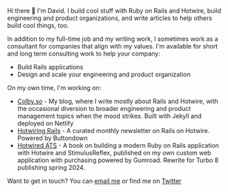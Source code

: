 Hi there 👋 I'm David. I build cool stuff with Ruby on Rails and Hotwire, build engineering and product organizations, and write articles to help others build cool things, too. 

In addition to my full-time job and my writing work, I sometimes work as a consultant for companies that align with my values. I'm available for short and long term consulting work to help your company:

- Build Rails applications
- Design and scale your engineering and product organization

On my own time, I'm working on:

- [Colby.so](https://colby.so/) - My blog, where I write mostly about Rails and Hotwire, with the occasional diversion to broader engineering and product management topics when the mood strikes. Built with Jekyll and deployed on Netlify
- [Hotwiring Rails](https://buttondown.email/davidcolby) - A curated monthly newsletter on Rails on Hotwire. Powered by Buttondown
- [Hotwired ATS](https://davidcolby.gumroad.com/l/hotwired-ats) - A book on building a modern Ruby on Rails application with Hotwire and StimulusReflex, published on my own custom web application with purchasing powered by Gumroad. Rewrite for Turbo 8 publishing spring 2024.

Want to get in touch? You can [email me](mailto:david@colby.so) or find me on [Twitter](https://twitter.com/davidcolbyatx)
